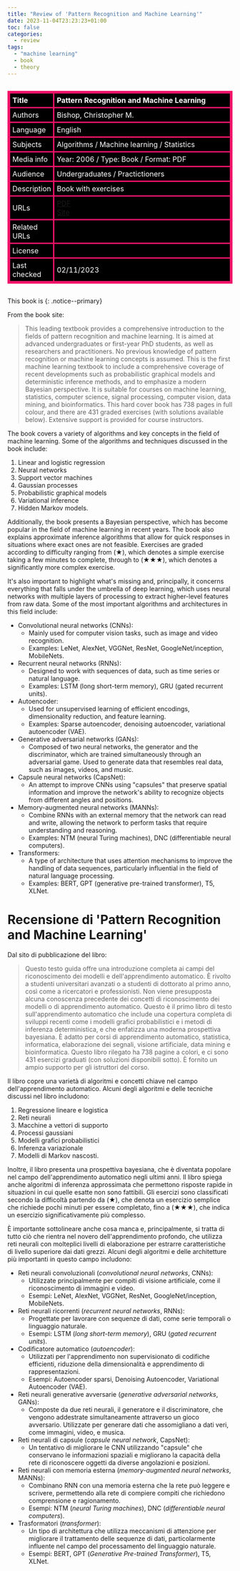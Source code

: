 ```yaml
---
title: "Review of 'Pattern Recognition and Machine Learning'"
date: 2023-11-04T23:23:23+01:00
toc: false
categories:
  - review
tags:
  - "machine learning"
  - book
  - theory
---
```


<style>
.styled-table-am {overflow: auto; width: 100%;}
.styled-table-am table {
    border: 3px solid #F21368;
    border-collapse: collapse;
    border-spacing: 2px;
    text-align: left;
    width: 100%;
}
.styled-table-am th, .styled-table-am td {
    border: 3px solid #F21368;
    background-color: #000000;
    color: #FFFFFF;
    padding: 5px;
}
.styled-table-am th:first-child, .styled-table-am td:first-child {
    width: 200px;  /* Fixed width for the first column */
}
.styled-table-am th:nth-child(2), .styled-table-am td:nth-child(2) {
    width: 100%;  /* Set a large width for the second column */
}
</style>
<div class="styled-table-am" role="region" tabindex="0">
	<table>
		<thead>
		<tr>
			<th>Title</th>
			<th>Pattern Recognition and Machine Learning</th>
		</tr>
		</thead>
		<tbody>
		<tr>
			<td>Authors</td>
			<td>Bishop, Christopher M.</td>
		</tr>
		<tr>
			<td>Language</td>
			<td>English</td>
		</tr>
		<tr>
			<td>Subjects</td>
			<td>Algorithms / Machine learning / Statistics</td>
		</tr>
		<tr>
			<td>Media info</td>
			<td>Year: 2006 / Type: Book / Format: PDF</td>
		</tr>
		<tr>
			<td>Audience</td>
			<td>Undergraduates / Practictioners</td>
		</tr>
		<tr>
			<td>Description</td>
			<td>Book with exercises</td>
		</tr>
		<tr>
			<td>URLs<br></td>
			<td><a href="https://www.microsoft.com/en-us/research/uploads/prod/2006/01/Bishop-Pattern-Recognition-and-Machine-Learning-2006.pdf" target="_blank">PDF</a><br><a href="https://www.microsoft.com/en-us/research/people/cmbishop/prml-book/" target="_blank">Site</a></td>
		</tr>
		<tr>
			<td>Related URLs</td>
			<td></td>
		</tr>
		<tr>
			<td>License</td>
			<td></td>
		</tr>
		<tr>
			<td>Last checked</td>
			<td>02/11/2023</td>
		</tr>
		</tbody>
	</table>
</div>

This book is 
{: .notice--primary}

From the book site:
>This leading textbook provides a comprehensive introduction to the fields of pattern recognition and machine learning. It is aimed at advanced undergraduates or first-year PhD students, as well as researchers and practitioners. No previous knowledge of pattern recognition or machine learning concepts is assumed. This is the first machine learning textbook to include a comprehensive coverage of recent developments such as probabilistic graphical models and deterministic inference methods, and to emphasize a modern Bayesian perspective. It is suitable for courses on machine learning, statistics, computer science, signal processing, computer vision, data mining, and bioinformatics. This hard cover book has 738 pages in full colour, and there are 431 graded exercises (with solutions available below). Extensive support is provided for course instructors.

The book covers a variety of algorithms and key concepts in the field of machine learning. Some of the algorithms and techniques discussed in the book include:

1. Linear and logistic regression
2. Neural networks
3. Support vector machines
4. Gaussian processes
5. Probabilistic graphical models
6. Variational inference
7. Hidden Markov models.

Additionally, the book presents a Bayesian perspective, which has become popular in the field of machine learning in recent years. The book also explains approximate inference algorithms that allow for quick responses in situations where exact ones are not feasible. Exercises are graded according to difficulty ranging from (★), which denotes a simple exercise taking a few minutes to complete, through to (★★★), which denotes a significantly more complex exercise.

It's also important to highlight what's missing and, principally, it concerns everything that falls under the umbrella of deep learning, which uses neural networks with multiple layers of processing to extract higher-level features from raw data. Some of the most important algorithms and architectures in this field include:

- Convolutional neural networks (CNNs):
  - Mainly used for computer vision tasks, such as image and video recognition.
  - Examples: LeNet, AlexNet, VGGNet, ResNet, GoogleNet/inception, MobileNets.
- Recurrent neural networks (RNNs):
  - Designed to work with sequences of data, such as time series or natural language.
  - Examples: LSTM (long short-term memory), GRU (gated recurrent units).
- Autoencoder:
  - Used for unsupervised learning of efficient encodings, dimensionality reduction, and feature learning.
  - Examples: Sparse autoencoder, denoising autoencoder, variational autoencoder (VAE).
- Generative adversarial networks (GANs):
  - Composed of two neural networks, the generator and the discriminator, which are trained simultaneously through an adversarial game. Used to generate data that resembles real data, such as images, videos, and music.
- Capsule neural networks (CapsNet):
  - An attempt to improve CNNs using "capsules" that preserve spatial information and improve the network's ability to recognize objects from different angles and positions.
- Memory-augmented neural networks (MANNs):
  - Combine RNNs with an external memory that the network can read and write, allowing the network to perform tasks that require understanding and reasoning.
  - Examples: NTM (neural Turing machines), DNC (differentiable neural computers).
- Transformers:
  - A type of architecture that uses attention mechanisms to improve the handling of data sequences, particularly influential in the field of natural language processing.
  - Examples: BERT, GPT (generative pre-trained transformer), T5, XLNet.

# Recensione di 'Pattern Recognition and Machine Learning'
Dal sito di pubblicazione del libro:
>Questo testo guida offre una introduzione completa ai campi del riconoscimento dei modelli e dell'apprendimento automatico. È rivolto a studenti universitari avanzati o a studenti di dottorato al primo anno, così come a ricercatori e professionisti. Non viene presupposta alcuna conoscenza precedente dei concetti di riconoscimento dei modelli o di apprendimento automatico. Questo è il primo libro di testo sull'apprendimento automatico che include una copertura completa di sviluppi recenti come i modelli grafici probabilistici e i metodi di inferenza deterministica, e che enfatizza una moderna prospettiva bayesiana. È adatto per corsi di apprendimento automatico, statistica, informatica, elaborazione dei segnali, visione artificiale, data mining e bioinformatica. Questo libro rilegato ha 738 pagine a colori, e ci sono 431 esercizi graduati (con soluzioni disponibili sotto). È fornito un ampio supporto per gli istruttori del corso.

Il libro copre una varietà di algoritmi e concetti chiave nel campo dell'apprendimento automatico. Alcuni degli algoritmi e delle tecniche discussi nel libro includono:

1. Regressione lineare e logistica
2. Reti neurali
3. Macchine a vettori di supporto
4. Processi gaussiani
5. Modelli grafici probabilistici
6. Inferenza variazionale
7. Modelli di Markov nascosti.

Inoltre, il libro presenta una prospettiva bayesiana, che è diventata popolare nel campo dell'apprendimento automatico negli ultimi anni. Il libro spiega anche algoritmi di inferenza approssimata che permettono risposte rapide in situazioni in cui quelle esatte non sono fattibili. Gli esercizi sono classificati secondo la difficoltà partendo da (★), che denota un esercizio semplice che richiede pochi minuti per essere completato, fino a (★★★), che indica un esercizio significativamente più complesso.

È importante sottolineare anche cosa manca e, principalmente, si tratta di tutto ciò che rientra nel novero dell'apprendimento profondo, che utilizza reti neurali con molteplici livelli di elaborazione per estrarre caratteristiche di livello superiore dai dati grezzi. Alcuni degli algoritmi e delle architetture più importanti in questo campo includono:

- Reti neurali convoluzionali (_convolutional neural networks_, CNNs):
	- Utilizzate principalmente per compiti di visione artificiale, come il riconoscimento di immagini e video.
	- Esempi: LeNet, AlexNet, VGGNet, ResNet, GoogleNet/inception, MobileNets.
- Reti neurali ricorrenti (_recurrent neural networks_, RNNs):
	- Progettate per lavorare con sequenze di dati, come serie temporali o linguaggio naturale.
	- Esempi: LSTM (_long short-term memory_), GRU (_gated recurrent units_).
- Codificatore automatico (_autoencoder_):
	- Utilizzati per l'apprendimento non supervisionato di codifiche efficienti, riduzione della dimensionalità e apprendimento di rappresentazioni.
	- Esempi: Autoencoder sparsi, Denoising Autoencoder, Variational Autoencoder (VAE).
- Reti neurali generative avversarie (_generative adversarial networks_, GANs):
	- Composte da due reti neurali, il generatore e il discriminatore, che vengono addestrate simultaneamente attraverso un gioco avversario. Utilizzate per generare dati che assomigliano a dati veri, come immagini, video, e musica.
- Reti neurali di capsule (_capsule neural network_, CapsNet):
	- Un tentativo di migliorare le CNN utilizzando "capsule" che conservano le informazioni spaziali e migliorano la capacità della rete di riconoscere oggetti da diverse angolazioni e posizioni.
- Reti neurali con memoria esterna (_memory-augmented neural networks_, MANNs):
	- Combinano RNN con una memoria esterna che la rete può leggere e scrivere, permettendo alla rete di compiere compiti che richiedono comprensione e ragionamento.
	- Esempi: NTM (_neural Turing machines_), DNC (_differentiable neural computers_).
- Trasformatori (_transformer_):
	- Un tipo di architettura che utilizza meccanismi di attenzione per migliorare il trattamento delle sequenze di dati, particolarmente influente nel campo del processamento del linguaggio naturale.
	- Esempi: BERT, GPT (_Generative Pre-trained Transformer_), T5, XLNet.